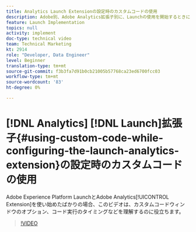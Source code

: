 ```yaml
---
title: Analytics Launch Extensionの設定時のカスタムコードの使用
description: Adobe別、Adobe Analytics拡張子別に、Launchの使用を開始するときに、このビデオを参照すると、カスタムコードウィンドウのオプション、コード実行のタイミングなどを理解できます。
feature: Launch Implementation
topics: null
activity: implement
doc-type: technical video
team: Technical Marketing
kt: 2914
role: "Developer, Data Engineer"
level: Beginner
translation-type: tm+mt
source-git-commit: f3b3fa7d91b0cb21005b57768ca23ed6700fcc03
workflow-type: tm+mt
source-wordcount: '83'
ht-degree: 0%

---
```



# [!DNL Analytics] [!DNL Launch]拡張子{#using-custom-code-while-configuring-the-launch-analytics-extension}の設定時のカスタムコードの使用

Adobe Experience Platform LaunchとAdobe Analytics[!UICONTROL Extension]を使い始めたばかりの場合、このビデオは、カスタムコードウィンドウのオプション、コード実行のタイミングなどを理解するのに役立ちます。

>[!VIDEO](https://video.tv.adobe.com/v/27272/?quality=9)
